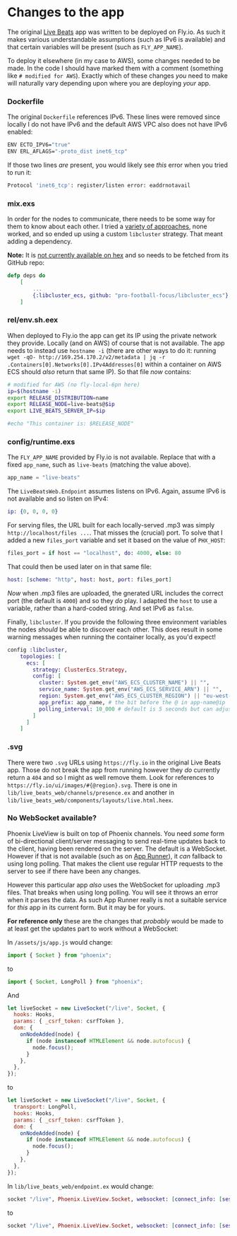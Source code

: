 # Changes to the app

The original [Live Beats](https://github.com/fly-apps/live_beats) app was written to be deployed on Fly.io. As such it makes various understandable assumptions (such as IPv6 is available) and that certain variables will be present (such as `FLY_APP_NAME`).

To deploy it elsewhere (in my case to AWS), some changes needed to be made. In the code I should have marked them with a comment (something like `# modified for AWS`). Exactly which of these changes _you_ need to make will naturally vary depending upon where you are deploying _your_ app.

### Dockerfile

The original `Dockerfile` references IPv6. These lines were removed since locally I do not have IPv6 and the default AWS VPC also does not have IPv6 enabled:

```sh
ENV ECTO_IPV6="true"
ENV ERL_AFLAGS="-proto_dist inet6_tcp"
```

If those two lines _are_ present, you would likely see _this_ error when you tried to run it:

```sh
Protocol 'inet6_tcp': register/listen error: eaddrnotavail
```

### mix.exs

In order for the nodes to communicate, there needs to be some way for them to know about each other. I tried a [variety of approaches](/docs/9-clustering.md), none worked, and so ended up using a custom `libcluster` strategy. That meant adding a dependency.

**Note:** It is [not currently available on hex](https://github.com/pro-football-focus/libcluster_ecs/issues/1) and so needs to be fetched from its GitHub repo:

```elixir
defp deps do
    [
        ...
        {:libcluster_ecs, github: "pro-football-focus/libcluster_ecs"} # modified for AWS (added this strategy for libcluster on ECS)
    ]
```

### rel/env.sh.eex

When deployed to Fly.io the app can get its IP using the private network they provide. Locally (and on AWS) of course that is not available. The app needs to instead use `hostname -i` (there are other ways to do it: running `wget -qO- http://169.254.170.2/v2/metadata | jq -r .Containers[0].Networks[0].IPv4Addresses[0]` within a container on AWS ECS should _also_ return that same IP). So that file _now_ contains:

```sh
# modified for AWS (no fly-local-6pn here)
ip=$(hostname -i)
export RELEASE_DISTRIBUTION=name
export RELEASE_NODE=live-beats@$ip
export LIVE_BEATS_SERVER_IP=$ip

#echo "This container is: $RELEASE_NODE"
```

### config/runtime.exs

The `FLY_APP_NAME` provided by Fly.io is not available. Replace that with a fixed `app_name`, such as `live-beats` (matching the value above).

```elixir
app_name = "live-beats"
```

The `LiveBeatsWeb.Endpoint` assumes listens on IPv6. Again, assume IPv6 is not available and so listen on IPv4:

```elixir
ip: {0, 0, 0, 0}
```

For serving files, the URL built for each locally-served .mp3 was simply `http://localhost/files ...`. That misses the (crucial) port. To solve that I added a new `files_port` variable and set it based on the value of `PHX_HOST`:

```elixir
files_port = if host == "localhost", do: 4000, else: 80
```

That could then be used later on in that same file:

```elixir
host: [scheme: "http", host: host, port: files_port]
```

_Now_ when .mp3 files are uploaded, the gnerated URL includes the correct port (the default is `4000`) and so they _do_ play. I adapted the `host` to use a variable, rather than a hard-coded string. And set IPv6 as `false`.

Finally, `libcluster`. If you provide the following three environment variables the nodes _should_ be able to discover each other. This does result in some warning messages when running the container locally, as you'd expect!

```elixir
config :libcluster,
    topologies: [
      ecs: [
        strategy: ClusterEcs.Strategy,
        config: [
          cluster: System.get_env("AWS_ECS_CLUSTER_NAME") || "",
          service_name: System.get_env("AWS_ECS_SERVICE_ARN") || "",
          region: System.get_env("AWS_ECS_CLUSTER_REGION") || "eu-west-2",
          app_prefix: app_name, # the bit before the @ in app-name@ip
          polling_interval: 10_000 # default is 5 seconds but can adjust as needed
        ]
      ]
    ]
```

### .svg

There were two `.svg` URLs using `https://fly.io` in the original Live Beats app. Those do not break the app from running however they _do_ currently return a `404` and so I might as well remove them. Look for references to `https://fly.io/ui/images/#{@region}.svg`. There is one in `lib/live_beats_web/channels/presence.ex` and another in `lib/live_beats_web/components/layouts/live.html.heex`.

### No WebSocket available?

Phoenix LiveView is built on top of Phoenix channels. You need _some_ form of bi-directional client/server messaging to send real-time updates back to the client, having been rendered on the server. The default is a WebSocket. However if that is not available (such as on [App Runner](https://aws.amazon.com/apprunner/)), it _can_ fallback to using long polling. That makes the client use regular HTTP requests to the server to see if there have been any changes.

However this particular app _also_ uses the WebSocket for uploading .mp3 files. That breaks when using long polling. You will see it throws an error when it parses the data. As such App Runner really is not a suitable service for _this_ app in its current form. But it may be for yours.

**For reference only** these are the changes that _probably_ would be made to at least get the updates part to work without a WebSocket:

In `/assets/js/app.js` would change:

```js
import { Socket } from "phoenix";
```

to

```js
import { Socket, LongPoll } from "phoenix";
```

And

```js
let liveSocket = new LiveSocket("/live", Socket, {
  hooks: Hooks,
  params: { _csrf_token: csrfToken },
  dom: {
    onNodeAdded(node) {
      if (node instanceof HTMLElement && node.autofocus) {
        node.focus();
      }
    },
  },
});
```

to

```js
let liveSocket = new LiveSocket("/live", Socket, {
  transport: LongPoll,
  hooks: Hooks,
  params: { _csrf_token: csrfToken },
  dom: {
    onNodeAdded(node) {
      if (node instanceof HTMLElement && node.autofocus) {
        node.focus();
      }
    },
  },
});
```

In `lib/live_beats_web/endpoint.ex` would change:

```elixir
socket "/live", Phoenix.LiveView.Socket, websocket: [connect_info: [session: @session_options]]
```

to

```elixir
socket "/live", Phoenix.LiveView.Socket, websocket: [connect_info: [session: @session_options]], longpoll: [connect_info: [session: @session_options]]
```
